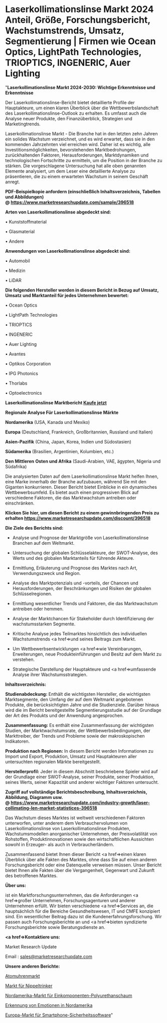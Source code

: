 # Laserkollimationslinse Markt 2024 Anteil, Größe, Forschungsbericht, Wachstumstrends, Umsatz, Segmentierung | Firmen wie Ocean Optics, LightPath Technologies, TRIOPTICS, INGENERIC, Auer Lighting

"<strong>Laserkollimationslinse Markt 2024-2030: Wichtige Erkenntnisse und Erkenntnisse</strong>

Der Laserkollimationslinse-Bericht bietet detaillierte Profile der Hauptakteure, um einen klaren Überblick über die Wettbewerbslandschaft des Laserkollimationslinse-Outlook zu erhalten. Es umfasst auch die Analyse neuer Produkte, den Finanzüberblick, Strategien und Marketingtrends.

Laserkollimationslinse Markt - Die Branche hat in den letzten zehn Jahren ein solides Wachstum verzeichnet, und es wird erwartet, dass sie in den kommenden Jahrzehnten viel erreichen wird. Daher ist es wichtig, alle Investitionsmöglichkeiten, bevorstehenden Marktbedrohungen, zurückhaltenden Faktoren, Herausforderungen, Marktdynamiken und technologischen Fortschritte zu ermitteln, um die Position in der Branche zu stärken. Die vorgeschlagene Untersuchung hat alle oben genannten Elemente analysiert, um dem Leser eine detaillierte Analyse zu präsentieren, die zu einem erwarteten Wachstum in seinem Geschäft anregt.

<strong><b>PDF-Beispielkopie anfordern (einschließlich Inhaltsverzeichnis, Tabellen und Abbildungen) @ </b></strong><strong><a href=https://www.marketresearchupdate.com/sample/396518><strong>https://www.marketresearchupdate.com/sample/396518</u></a></strong></strong>

<strong>Arten von Laserkollimationslinse abgedeckt sind:</strong>

• Kunststoffmaterial

• Glasmaterial

• Andere

<strong>Anwendungen von Laserkollimationslinse abgedeckt sind:</strong>

• Automobil

• Medizin

• LiDAR

<strong>Die folgenden Hersteller werden in diesem Bericht in Bezug auf Umsatz, Umsatz und Marktanteil für jedes Unternehmen bewertet:</strong>

• Ocean Optics

• LightPath Technologies

• TRIOPTICS

• INGENERIC

• Auer Lighting

• Avantes

• Optikos Corporation

• IPG Photonics

• Thorlabs

• Optoelectronics

<strong>Laserkollimationslinse Marktbericht <a href=https://www.marketresearchupdate.com/buynow/396518>Kaufe jetzt</a></strong>

<strong>Regionale Analyse Für Laserkollimationslinse Märkte</strong>

<strong>Nordamerika</strong> (USA, Kanada und Mexiko)

<strong>Europa</strong> (Deutschland, Frankreich, Großbritannien, Russland und Italien)

<strong>Asien-Pazifik</strong> (China, Japan, Korea, Indien und Südostasien)

<strong>Südamerika</strong> (Brasilien, Argentinien, Kolumbien, etc.)

<strong>Den Mittleren</strong> <strong>Osten und Afrika</strong> (Saudi-Arabien, VAE, ägypten, Nigeria und Südafrika)

Die analysierten Daten auf dem Laserkollimationslinse Markt helfen Ihnen, eine Marke innerhalb der Branche aufzubauen, während Sie mit den Giganten konkurrieren. Dieser Bericht bietet Einblicke in ein dynamisches Wettbewerbsumfeld. Es bietet auch einen progressiven Blick auf verschiedene Faktoren, die das Marktwachstum antreiben oder einschränken.

<strong>Klicken Sie hier, um diesen Bericht zu einem gewinnbringenden Preis zu erhalten
</strong><strong><a href=https://www.marketresearchupdate.com/discount/396518>https://www.marketresearchupdate.com/discount/396518</b></u></strong></a>

<strong>Die Ziele des Berichts sind:</strong>

- Analyse und Prognose der Marktgröße von Laserkollimationslinse Branchen auf dem Weltmarkt.

- Untersuchung der globalen Schlüsselakteure, der SWOT-Analyse, des Werts und des globalen Marktanteils für führende Akteure.

- Ermittlung, Erläuterung und Prognose des Marktes nach Art, Verwendungszweck und Region.

- Analyse des Marktpotenzials und -vorteils, der Chancen und Herausforderungen, der Beschränkungen und Risiken der globalen Schlüsselregionen.

- Ermittlung wesentlicher Trends und Faktoren, die das Marktwachstum antreiben oder hemmen.

- Analyse der Marktchancen für Stakeholder durch Identifizierung der wachstumsstarken Segmente.

- Kritische Analyse jedes Teilmarktes hinsichtlich des individuellen Wachstumstrends <a href=>und</a> seines Beitrags zum Markt.

- Um Wettbewerbsentwicklungen <a href=>wie</a> Vereinbarungen, Erweiterungen, neue Produkteinführungen und Besitz auf dem Markt zu verstehen.

- Strategische Darstellung der Hauptakteure und <a href=>umfas</a>sende Analyse ihrer Wachstumsstrategien.

<strong>Inhaltsverzeichnis:</strong>

<strong>Studienabdeckung:</strong> Enthält die wichtigsten Hersteller, die wichtigsten Marktsegmente, den Umfang der auf dem Weltmarkt angebotenen Produkte, die berücksichtigten Jahre und die Studienziele. Darüber hinaus wird die im Bericht bereitgestellte Segmentierungsstudie auf der Grundlage der Art des Produkts und der Anwendung angesprochen.

<strong>Zusammenfassung:</strong> Es enthält eine Zusammenfassung der wichtigsten Studien, der Marktwachstumsrate, der Wettbewerbsbedingungen, der Markttreiber, der Trends und Probleme sowie der makroskopischen Indikatoren.

<strong>Produktion nach Regionen:</strong> In diesem Bericht werden Informationen zu Import und Export, Produktion, Umsatz und Hauptakteuren aller untersuchten regionalen Märkte bereitgestellt.

<strong>Herstellerprofil:</strong> Jeder in diesem Abschnitt beschriebene Spieler wird auf der Grundlage einer SWOT-Analyse, seiner Produkte, seiner Produktion, seines Werts, seiner Kapazität und anderer wichtiger Faktoren untersucht.

<strong><b>Zugriff auf vollständige Berichtsbeschreibung, Inhaltsverzeichnis, Abbildung, Diagramm usw. @ </b></strong><strong><a href=https://www.marketresearchupdate.com/industry-growth/laser-collimating-len-market-statistices-396518>https://www.marketresearchupdate.com/industry-growth/laser-collimating-len-market-statistices-396518</a></strong>

Das Wachstum dieses Marktes ist weltweit verschiedenen Faktoren unterworfen, unter anderem dem Verbrauchervolumen von Laserkollimationslinse von Laserkollimationslinse Produkten, Wachstumsmodellen anorganischer Unternehmen, der Preisvolatilität von Rohstoffen, Produktinnovationen sowie den wirtschaftlichen Aussichten sowohl in Erzeuger- als auch in Verbraucherländern.

Zusammenfassend bietet Ihnen dieser Bericht <a href=>einen</a> klaren Überblick über alle Fakten des Marktes, ohne dass Sie auf einen anderen Forschungsbericht oder eine Datenquelle verweisen müssen. Unser Bericht bietet Ihnen alle Fakten über die Vergangenheit, Gegenwart und Zukunft des betroffenen Marktes.

<strong>Über uns:</strong>

 ist ein Marktforschungsunternehmen, das die Anforderungen <a href=>großer</a> Unternehmen, Forschungsagenturen und anderer Unternehmen erfüllt. Wir bieten verschiedene <a href=>Services</a> an, die hauptsächlich für die Bereiche Gesundheitswesen, IT und CMFE konzipiert sind. Ein wesentlicher Beitrag dazu ist die Kundenerfahrungsforschung. Wir passen auch Forschungsberichte an und <a href=>bieten</a> syndizierte Forschungsberichte sowie Beratungsdienste an.

<strong><a href=>Kontaktiere uns:</a></strong>

Market Research Update

Email : sales@marketresearchupdate.com

<strong>Unsere anderen Berichte:</strong>

<a href=https://www.linkedin.com/pulse/atomic-clock-market-size-analysis-leading-manufacturers>Atomuhrenmarkt</a>

<a href=https://www.linkedin.com/pulse/nipple-drinker-market-analysis-segment-region>Markt für Nippeltrinker</a>

<a href=https://www.linkedin.com/pulse/north-america-one-component-polyurethane-foam-market-sizing>Nordamerika-Markt für Einkomponenten-Polyurethanschaum</a>

<a href=https://www.linkedin.com/pulse/north-america-emotion-detection-recognition>Erkennung von Emotionen in Nordamerika</a>

<a href=https://www.linkedin.com/pulse/europe-smartphone-security-software-market-2kqzf/>Europa-Markt für Smartphone-Sicherheitssoftware</a>"
